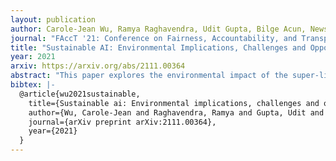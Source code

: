 ```yaml
---
layout: publication
author: Carole-Jean Wu, Ramya Raghavendra, Udit Gupta, Bilge Acun, Newsha Ardalani, Kiwan Maeng, Gloria Chang, Fiona Aga Behram, James Huang, Charles Bai, Michael Gschwind, Anurag Gupta, Myle Ott, Anastasia Melnikov, Salvatore Candido, David Brooks, Geeta Chauhan, Benjamin Lee, Hsien-Hsin S. Lee, Bugra Akyildiz, Maximilian Balandat, Joe Spisak, Ravi Jain, Mike Rabbat, Kim Hazelwood
journal: "FAccT '21: Conference on Fairness, Accountability, and Transparency"
title: "Sustainable AI: Environmental Implications, Challenges and Opportunities"
year: 2021
arxiv: https://arxiv.org/abs/2111.00364
abstract: "This paper explores the environmental impact of the super-linear growth trends for AI from a holistic perspective, spanning Data, Algorithms, and System Hardware. We characterize the carbon footprint of AI computing by examining the model development cycle across industry-scale machine learning use cases and, at the same time, considering the life cycle of system hardware. Taking a step further, we capture the operational and manufacturing carbon footprint of AI computing and present an end-to-end analysis for what and how hardware-software design and at-scale optimization can help reduce the overall carbon footprint of AI. Based on the industry experience and lessons learned, we share the key challenges and chart out important development directions across the many dimensions of AI. We hope the key messages and insights presented in this paper can inspire the community to advance the field of AI in an environmentally-responsible manner."
bibtex: |-
  @article{wu2021sustainable,
    title={Sustainable ai: Environmental implications, challenges and opportunities},
    author={Wu, Carole-Jean and Raghavendra, Ramya and Gupta, Udit and Acun, Bilge and Ardalani, Newsha and Maeng, Kiwan and Chang, Gloria and Behram, Fiona Aga and Huang, James and Bai, Charles and others},
    journal={arXiv preprint arXiv:2111.00364},
    year={2021}
  }
---
```

